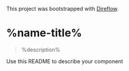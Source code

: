 This project was bootstrapped with [Direflow](https://direflow.io).

# %name-title%
> %description%

Use this README to describe your component